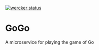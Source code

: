 [![wercker status](https://app.wercker.com/status/75bec6ccfd5fead6bae3de09b26d9db8/m "wercker status")](https://app.wercker.com/project/bykey/75bec6ccfd5fead6bae3de09b26d9db8)

# GoGo
A microservice for playing the game of Go

